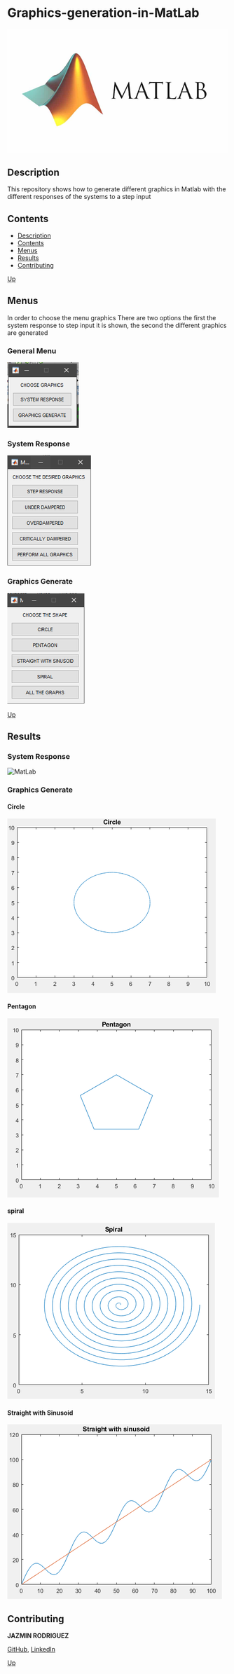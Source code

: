 <a name="top"></a>
# Graphics-generation-in-MatLab
![MatLab](https://github.com/FreakJazz/Graphics-generation-in-MatLab/blob/master/images/matlab.jpg)
<a name="item1"></a>
## Description
This repository shows how to generate different graphics in Matlab with the different responses of the systems to a step input

<a name="item2"></a>
## Contents
- [Description](#item1)
- [Contents](#item2)
- [Menus](#item3)
- [Results](#item4)
- [Contributing](#item5)

[Up](#top)

<a name="item3"></a>
## Menus

In order to choose the menu graphics 
There are two options the first the system response to step input it is shown, the second the different graphics are generated 

### General Menu
![MatLab](https://github.com/FreakJazz/Graphics-generation-in-MatLab/blob/master/images/general_menu.PNG)

### System Response
![MatLab](https://github.com/FreakJazz/Graphics-generation-in-MatLab/blob/master/images/menu1.PNG)

### Graphics Generate
![MatLab](https://github.com/FreakJazz/Graphics-generation-in-MatLab/blob/master/images/menu2.PNG)

[Up](#top)

<a name="item4"></a>
## Results

### System Response

![MatLab](https://github.com/FreakJazz/Graphics-generation-in-MatLab/blob/master/images/system_response,PNG)

### Graphics Generate

#### Circle
![MatLab](https://github.com/FreakJazz/Graphics-generation-in-MatLab/blob/master/images/circle.PNG)

#### Pentagon
![MatLab](https://github.com/FreakJazz/Graphics-generation-in-MatLab/blob/master/images/pentagon.PNG)

#### spiral
![MatLab](https://github.com/FreakJazz/Graphics-generation-in-MatLab/blob/master/images/spiral.PNG)

#### Straight with Sinusoid
![MatLab](https://github.com/FreakJazz/Graphics-generation-in-MatLab/blob/master/images/sinusoid.PNG)


<a name="item5"></a>
## Contributing

**JAZMIN RODRIGUEZ** 

[GitHub](https://github.com/FreakJazz), [LinkedIn](https://www.linkedin.com/in/jazm%C3%ADn-rodr%C3%ADguez-80b580133/)

[Up](#top)

